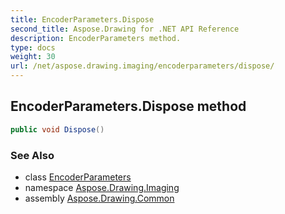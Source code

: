 ```yaml
---
title: EncoderParameters.Dispose
second_title: Aspose.Drawing for .NET API Reference
description: EncoderParameters method. 
type: docs
weight: 30
url: /net/aspose.drawing.imaging/encoderparameters/dispose/
---
```

## EncoderParameters.Dispose method

```csharp
public void Dispose()
```

### See Also

* class [EncoderParameters](../)
* namespace [Aspose.Drawing.Imaging](../../encoderparameters/)
* assembly [Aspose.Drawing.Common](../../../)


